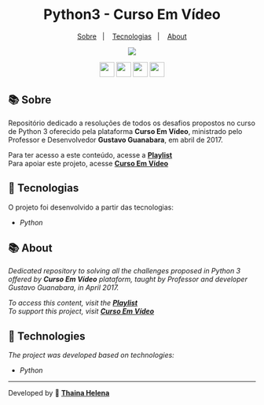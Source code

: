 <h1 align="center"> 
    Python3 - Curso Em Vídeo
</h1>

<p align="center">
  <a href="#-sobre">Sobre</a>&nbsp;&nbsp;&nbsp;|&nbsp;&nbsp;&nbsp;
  <a href="#-tecnologias">Tecnologias</a>&nbsp;&nbsp;&nbsp;|&nbsp;&nbsp;&nbsp;
  <a href="#-about">About</a>
</p>

<p align="center">
    <img src="https://i.ytimg.com/vi/S9uPNppGsGo/maxresdefault.jpg">
</p>   

<p align="center">
    <a href="https://www.facebook.com/CursosEmVideo/" target="_blank"><img class="link" src="https://i.imgur.com/s9wDAAI.png?1" width="30rem"></a> <a href="https://www.youtube.com/watch?v=Ejkb_YpuHWs&list=PLHz_AreHm4dkZ9-atkcmcBaMZdmLHft8n&ab_channel=CursoemV%C3%ADdeo" target="_blank"><img class="link" src="https://i.imgur.com/zG40AZC.png?1" width="30rem"></a> <a href="https://twitter.com/guanabara" target="_blank"><img class="link" src="https://i.imgur.com/0Xfla8g.png?1" width="30rem"></a> <a href="https://www.cursoemvideo.com/" target="_blank"><img class="link" src="https://i.imgur.com/skUash9.png?1" width="30rem"></a>
</p>

## 📚 Sobre

Repositório dedicado a resoluções de todos os desafios propostos no curso de Python 3 oferecido pela plataforma **Curso Em Vídeo**, ministrado pelo Professor e Desenvolvedor **Gustavo Guanabara**, em abril de 2017.

Para ter acesso a este conteúdo, acesse a [**Playlist**](https://youtu.be/S9uPNppGsGo)   
Para apoiar este projeto, acesse [**Curso Em Vídeo**](https://www.cursoemvideo.com/apoie)  


## 🚀 Tecnologias
O projeto foi desenvolvido a partir das tecnologias:

- *Python*

## 📚 About
*Dedicated repository to solving all the challenges proposed in Python 3 offered by **Curso Em Vídeo** plataform, taught by Professor and developer Gustavo Guanabara, in April 2017.*

*To access this content, visit the [**Playlist**](https://youtu.be/S9uPNppGsGo)*   
*To support this project, visit [**Curso Em Vídeo**](https://www.cursoemvideo.com/apoie)*


## 🚀 Technologies
*The project was developed based on technologies:*

- *Python*

--------------

Developed by 🍁 [**Thaina Helena**](https://github.com/Thainahelena)